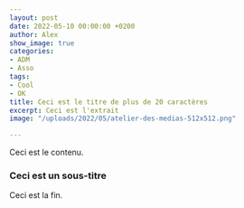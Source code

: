 ```yaml
---
layout: post
date: 2022-05-10 00:00:00 +0200
author: Alex
show_image: true
categories:
- ADM
- Asso
tags:
- Cool
- OK
title: Ceci est le titre de plus de 20 caractères
excerpt: Ceci est l'extrait
image: "/uploads/2022/05/atelier-des-medias-512x512.png"

---
```

Ceci est le contenu.

### Ceci est un sous-titre

Ceci est la fin.